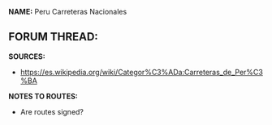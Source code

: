 ﻿**NAME:**
Peru Carreteras Nacionales

**FORUM THREAD:**
- 


**SOURCES:**
- https://es.wikipedia.org/wiki/Categor%C3%ADa:Carreteras_de_Per%C3%BA


**NOTES TO ROUTES:**
- Are routes signed?

